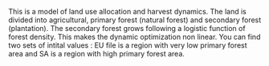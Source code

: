 This is a model of land use allocation and harvest dynamics. The land is divided into agricultural, primary forest (natural forest) and secondary forest (plantation). 
The secondary forest grows following a logistic function of forest density.
This makes the dynamic optimization non linear.
You can find two sets of intital values : EU file is a region with very low primary forest area and SA is a region with high primary forest area.
